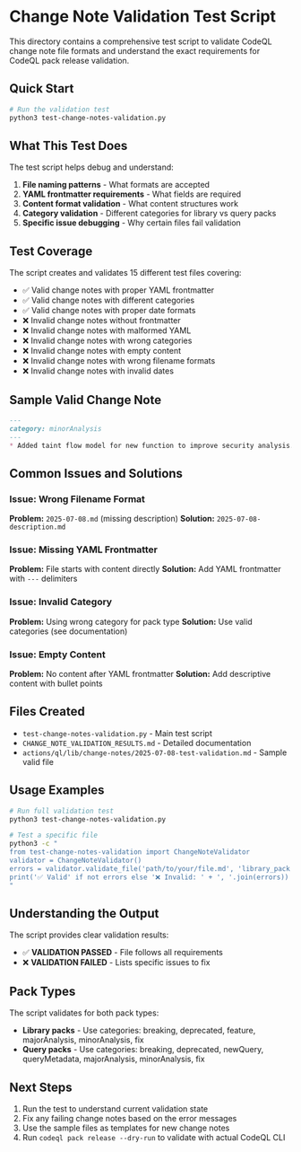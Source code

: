 # Change Note Validation Test Script

This directory contains a comprehensive test script to validate CodeQL change note file formats and understand the exact requirements for CodeQL pack release validation.

## Quick Start

```bash
# Run the validation test
python3 test-change-notes-validation.py
```

## What This Test Does

The test script helps debug and understand:

1. **File naming patterns** - What formats are accepted
2. **YAML frontmatter requirements** - What fields are required
3. **Content format validation** - What content structures work
4. **Category validation** - Different categories for library vs query packs
5. **Specific issue debugging** - Why certain files fail validation

## Test Coverage

The script creates and validates 15 different test files covering:

- ✅ Valid change notes with proper YAML frontmatter
- ✅ Valid change notes with different categories
- ✅ Valid change notes with proper date formats
- ❌ Invalid change notes without frontmatter
- ❌ Invalid change notes with malformed YAML
- ❌ Invalid change notes with wrong categories
- ❌ Invalid change notes with empty content
- ❌ Invalid change notes with wrong filename formats
- ❌ Invalid change notes with invalid dates

## Sample Valid Change Note

```markdown
---
category: minorAnalysis
---
* Added taint flow model for new function to improve security analysis.
```

## Common Issues and Solutions

### Issue: Wrong Filename Format
**Problem:** `2025-07-08.md` (missing description)
**Solution:** `2025-07-08-description.md`

### Issue: Missing YAML Frontmatter
**Problem:** File starts with content directly
**Solution:** Add YAML frontmatter with `---` delimiters

### Issue: Invalid Category
**Problem:** Using wrong category for pack type
**Solution:** Use valid categories (see documentation)

### Issue: Empty Content
**Problem:** No content after YAML frontmatter
**Solution:** Add descriptive content with bullet points

## Files Created

- `test-change-notes-validation.py` - Main test script
- `CHANGE_NOTE_VALIDATION_RESULTS.md` - Detailed documentation
- `actions/ql/lib/change-notes/2025-07-08-test-validation.md` - Sample valid file

## Usage Examples

```bash
# Run full validation test
python3 test-change-notes-validation.py

# Test a specific file
python3 -c "
from test-change-notes-validation import ChangeNoteValidator
validator = ChangeNoteValidator()
errors = validator.validate_file('path/to/your/file.md', 'library_pack')
print('✅ Valid' if not errors else '❌ Invalid: ' + ', '.join(errors))
"
```

## Understanding the Output

The script provides clear validation results:
- ✅ **VALIDATION PASSED** - File follows all requirements
- ❌ **VALIDATION FAILED** - Lists specific issues to fix

## Pack Types

The script validates for both pack types:
- **Library packs** - Use categories: breaking, deprecated, feature, majorAnalysis, minorAnalysis, fix
- **Query packs** - Use categories: breaking, deprecated, newQuery, queryMetadata, majorAnalysis, minorAnalysis, fix

## Next Steps

1. Run the test to understand current validation state
2. Fix any failing change notes based on the error messages
3. Use the sample files as templates for new change notes
4. Run `codeql pack release --dry-run` to validate with actual CodeQL CLI